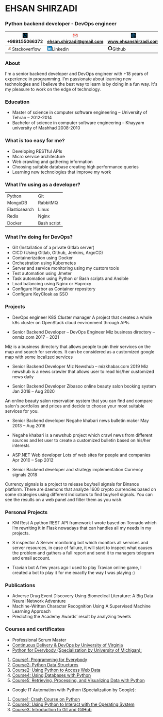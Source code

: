 # EHSAN SHIRZADI
### Python backend developer - DevOps engineer
|![](images/tel2.png)+989155066372|![](images/email2.png)ehsan.shirzadi@gmail.com|![](images/web2.png)www.ehsanshirzadi.com|
|---|---|---|
|![](images/stack2.png)Stackoverflow|![](images/linkdin2.png)Linkedin|![](images/github2.png)Github|
### About
I'm a senior backend developer and DevOps engineer with +18 years of experience in programming. I'm passionate about learning new technologies and I believe the best way to learn is by doing in a fun way.
It's my pleasure to work on the edge of technology.
### Education 
- Master of science in computer software engineering – University of Tehran – 2012-2014
- Bachelor of science in computer software engineering – Khayyam university of Mashhad 2008-2010
### What is too easy for me?
- Developing RESTful APIs
- Micro service architecture
- Web crawling and gathering information
- Choosing suitable database creating high performance queries
- Learning new technologies that improve my work
### What I’m using as a developer?
|||
|---|---|
|Python|Git|
|MongoDB|RabbitMQ|
|Elasticsearch|Linux|
|Redis|Nginx|
|Docker|Bash script|
### What I’m doing for DevOps?
- Git (Installation of a private Gitlab server)
- CICD (Using Gitlab, Github, Jenkins, ArgoCD)
- Containerization using Docker
- Orchestration using Kubernetes
- Server and service monitoring using my custom tools
- Test automation using Jmeter
- Task automation using Python or Bash scripts and Ansible
- Load balancing using Nginx or Haproxy
- Configure Harbor as Container repository
- Configure KeyCloak as SSO
### Projects
  - DevOps engineer
K8S Cluster manager
  A project that creates a whole k8s cluster on OpenStack cloud environment through APIs 

  - Senior Backend Developer – DevOps Engineer
Miz business directory – onmiz.com
2017 – 2021

Miz is a business directory that allows people to pin their services on the map and search for services. It can be considered as a customized google map with some localized services


- Senior Backend Developer
Miz Newshub – mizkhabar.com
2019
Miz newshub is a news crawler that allows user to read his/her customized news daily

- Senior Backend Developer
Zibasoo online beauty salon booking system
Jan 2018 – Aug 2020

An online beauty salon reservation system that you can find and compare salon's portfolios and prices and decide to choose your most suitable services for you.

- Senior Backend developer
Negahe khabari news bulletin maker
May 2013 – Aug 2016

- Negahe khabari is a newshub project which crawl news from different sources and let user to create a customized bulletin  based on his/her interests

- ASP.NET Web developer
Lots of web sites for people and companies
Apr 2010 – Sep 2012

- Senior Backend developer and strategy implementation
Currency signals
2018

Currency signals is a project to release buy/sell signals for Binance platform. There are daemons that analyze 1600 crypto currencies based on some strategies using different indicators to find buy/sell signals. You can see the results on a web panel and filter them as you wish.

### Personal Projects
- KM Rest
A python REST API framework I wrote based on Tornado which I’m rewriting it in Flask nowadays that can handles all my needs in my projects.

- S inspector
A Server monitoring bot which monitors all services and server resources, in case of failure, it will start to inspect what causes the problem and gathers a full report and send it to managers telegram and email account.

- Travian bot
A few years ago I used to play Travian online game, I created a bot to play it for me exactly the way I was playing :)

### Publications
- Adverse Drug Event Discovery Using Biomedical Literature: A Big Data Neural Network Adventure
- Machine-Written Character Recognition Using A Supervised Machine Learning Approach
- Predicting the Academy Awards’ result by analyzing tweets
### Courses and certificates
- Professional Scrum Master
- [Continuous Delivery & DevOps by University of Virginia](https://www.coursera.org/account/accomplishments/verify/83DMG8KFR9Z2)
- [Python for Everybody (Specialization by University of Michigan):](https://www.coursera.org/account/accomplishments/specialization/GP5R6CB8UPAY)
1. [Course1: Programming for Everybody](https://www.coursera.org/account/accomplishments/verify/PKT7AAWCDLRK)
2. [Course2: Python Data Structures](https://www.coursera.org/account/accomplishments/verify/7WHZX2CLGQL8)
3. [Course2: Using Python to Access Web Data](https://www.coursera.org/account/accomplishments/verify/2PWVPYNPFJLU)
4. [Course4: Using Databases with Python](https://www.coursera.org/account/accomplishments/verify/UHDCBZNUPT64)
5. [Course5: Retrieving, Processing, and Visualizing Data with Python](https://www.coursera.org/account/accomplishments/verify/HYPYLP3U3WXN)
- Google IT Automation with Python (Specialization by Google):
1. [Course1: Crash Course on Python](https://www.coursera.org/account/accomplishments/verify/RF548WESG5W7)
2. [Course2: Using Python to Interact with the Operating System]()
3. [ Course3: Introduction to Git and GitHub](https://www.coursera.org/account/accomplishments/verify/JHZV424Z579R)

